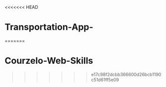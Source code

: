 <<<<<<< HEAD
# Transportation-App-
=======
# Courzelo-Web-Skills
>>>>>>> e17c98f2dcbb366600d26bcb1190c51d61ff5e09
